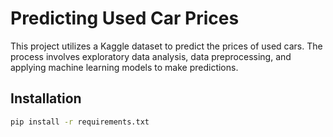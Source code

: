# Predicting Used Car Prices

This project utilizes a Kaggle dataset to predict the prices of used cars. The process involves exploratory data analysis, data preprocessing, and applying machine learning models to make predictions.

## Installation

   ```bash
   pip install -r requirements.txt
   ```
